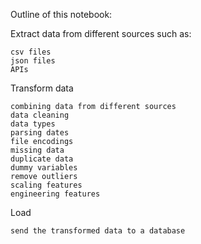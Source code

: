 Outline of this notebook:

Extract data from different sources such as:

    csv files
    json files
    APIs

Transform data

    combining data from different sources
    data cleaning
    data types
    parsing dates
    file encodings
    missing data
    duplicate data
    dummy variables
    remove outliers
    scaling features
    engineering features

Load

    send the transformed data to a database
